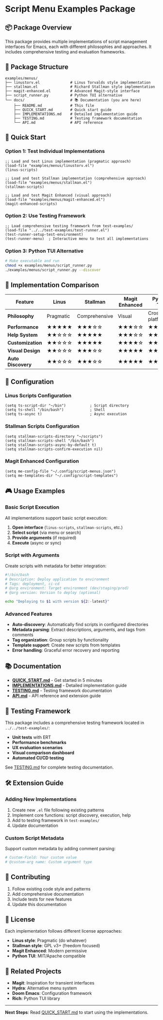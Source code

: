 # Script Menu Examples Package

## 📦 Package Overview

This package provides multiple implementations of script management interfaces for Emacs, each with different philosophies and approaches. It includes comprehensive testing and evaluation frameworks.

## 📁 Package Structure

```
examples/menus/
├── linustorv.el              # Linus Torvalds style implementation
├── stallman.el               # Richard Stallman style implementation  
├── magit-enhanced.el         # Advanced Magit-style interface
├── script_runner.py          # Python TUI alternative
└── docs/                     # 📚 Documentation (you are here)
    ├── README.md             # This file
    ├── QUICK_START.md        # Quick start guide
    ├── IMPLEMENTATIONS.md    # Detailed implementation guide
    ├── TESTING.md            # Testing framework documentation
    └── API.md                # API reference
```

## 🚀 Quick Start

### Option 1: Test Individual Implementations

```emacs-lisp
;; Load and test Linus implementation (pragmatic approach)
(load-file "examples/menus/linustorv.el")
(linus-scripts)

;; Load and test Stallman implementation (comprehensive approach)  
(load-file "examples/menus/stallman.el")
(stallman-scripts)

;; Load and test Magit Enhanced (visual approach)
(load-file "examples/menus/magit-enhanced.el")  
(magit-enhanced-scripts)
```

### Option 2: Use Testing Framework

```emacs-lisp
;; Load comprehensive testing framework from test-examples/
(load-file "../../test-examples/test-runner.el")
(test-runner-setup-test-environment)
(test-runner-menu)  ; Interactive menu to test all implementations
```

### Option 3: Python TUI Alternative

```bash
# Make executable and run
chmod +x examples/menus/script_runner.py
./examples/menus/script_runner.py --discover
```

## 🎯 Implementation Comparison

| Feature | Linus | Stallman | Magit Enhanced | Python TUI |
|---------|-------|----------|----------------|------------|
| **Philosophy** | Pragmatic | Comprehensive | Visual | Cross-platform |
| **Performance** | ★★★★★ | ★★★☆☆ | ★★★☆☆ | ★★★★☆ |
| **Help System** | ★★☆☆☆ | ★★★★★ | ★★★☆☆ | ★★★☆☆ |
| **Customization** | ★★☆☆☆ | ★★★★★ | ★★★★☆ | ★★★★☆ |
| **Visual Design** | ★★☆☆☆ | ★★★☆☆ | ★★★★★ | ★★★★☆ |
| **Auto Discovery** | ★★☆☆☆ | ★★★☆☆ | ★★★★★ | ★★★★☆ |

## 🔧 Configuration

### Linus Scripts Configuration

```emacs-lisp
(setq ts-script-dir "~/bin")           ; Script directory
(setq ts-shell "/bin/bash")            ; Shell
(setq ts-async t)                      ; Async execution
```

### Stallman Scripts Configuration

```emacs-lisp
(setq stallman-scripts-directory "~/scripts")
(setq stallman-scripts-shell "/bin/bash")
(setq stallman-scripts-async-by-default t)
(setq stallman-scripts-confirm-execution nil)
```

### Magit Enhanced Configuration

```emacs-lisp
(setq me-config-file "~/.config/script-menus.json")
(setq me-templates-dir "~/.config/script-templates")
```

## 🎮 Usage Examples

### Basic Script Execution

All implementations support basic script execution:

1. **Open interface** (`linus-scripts`, `stallman-scripts`, etc.)
2. **Select script** (via menu or search)
3. **Provide arguments** (if required)
4. **Execute** (async or sync)

### Script with Arguments

Create scripts with metadata for better integration:

```bash
#!/bin/bash
# Description: Deploy application to environment
# Tags: deployment, ci-cd
# @arg environment: Target environment (dev/staging/prod)
# @arg version: Version to deploy (optional)

echo "Deploying to $1 with version ${2:-latest}"
```

### Advanced Features

- **Auto-discovery**: Automatically find scripts in configured directories
- **Metadata parsing**: Extract descriptions, arguments, and tags from comments
- **Tag organization**: Group scripts by functionality
- **Template support**: Create new scripts from templates
- **Error handling**: Graceful error recovery and reporting

## 📚 Documentation

- **[QUICK_START.md](QUICK_START.md)** - Get started in 5 minutes
- **[IMPLEMENTATIONS.md](IMPLEMENTATIONS.md)** - Detailed implementation guide
- **[TESTING.md](TESTING.md)** - Testing framework documentation
- **[API.md](API.md)** - API reference and extension guide

## 🧪 Testing Framework

This package includes a comprehensive testing framework located in `../../test-examples/`:

- **Unit tests** with ERT
- **Performance benchmarks**
- **UX evaluation scenarios**
- **Visual comparison dashboard**
- **Automated CI/CD testing**

See [TESTING.md](TESTING.md) for complete testing documentation.

## 🛠️ Extension Guide

### Adding New Implementations

1. Create new `.el` file following existing patterns
2. Implement core functions: script discovery, execution, help
3. Add to testing framework in `test-examples/`
4. Update documentation

### Custom Script Metadata

Support custom metadata by adding comment parsing:

```bash
# Custom-Field: Your custom value
# @custom-arg name: Custom argument type
```

## 🤝 Contributing

1. Follow existing code style and patterns
2. Add comprehensive documentation
3. Include tests for new features
4. Update this documentation

## 📄 License

Each implementation follows different license approaches:
- **Linus style**: Pragmatic (do whatever)
- **Stallman style**: GPL v3+ (freedom focused)
- **Magit Enhanced**: Modern permissive
- **Python TUI**: MIT/Apache compatible

## 🔗 Related Projects

- **Magit**: Inspiration for transient interfaces
- **Hydra**: Alternative menu system
- **Doom Emacs**: Configuration framework
- **Rich**: Python TUI library

---

**Next Steps**: Read [QUICK_START.md](QUICK_START.md) to start using the implementations.